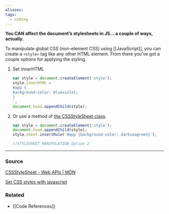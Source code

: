 ```yaml
---
aliases: 
tags:
  - coding
---
```

**You CAN affect the document’s stylesheets in JS... a couple of ways, actually.**

To manipulate global CSS (non-element CSS) using [[JavaScript]], you can create a `<style>` tag like any other HTML element. From there you’ve got a couple options for applying the styling.

1. Set innerHTML
    
    ```jsx
    var style = document.createElement('style');
    style.innerHTML = `
    #app {
    background-color: blueviolet;
    }
    `;
    document.head.appendChild(style);
    ```
    
2. Or use a method of [the CSSStyleSheet class](https://developer.mozilla.org/en-US/docs/Web/API/CSSStyleSheet).
    
    ```jsx
    var style = document.createElement('style');
    document.head.appendChild(style);
    style.sheet.insertRule('#app {background-color: darkseagreen}');
    
    //STYLESHEET MANIPULATION Option 2
    ```
    

---



### Source

[CSSStyleSheet - Web APIs | MDN](https://developer.mozilla.org/en-US/docs/Web/API/CSSStyleSheet)

[Set CSS styles with javascript](https://dev.to/karataev/set-css-styles-with-javascript-3nl5)

### Related
- [[Code References]]